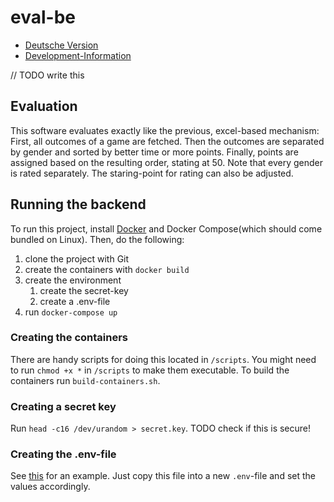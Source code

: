 # eval-be

- [Deutsche Version](./docs/readme-deutsch.md)
- [Development-Information](./docs/development.md)

// TODO write this

## Evaluation

This software evaluates exactly like the previous, excel-based mechanism:
First, all outcomes of a game are fetched. Then the outcomes are separated by gender and sorted by better time or more points. Finally, points are assigned based on the resulting order, stating at 50.
Note that every gender is rated separately. The staring-point for rating can also be adjusted.

## Running the backend

To run this project, install [Docker](https://docker.com) and Docker Compose(which should come bundled on Linux).
Then, do the following:

1. clone the project with Git
2. create the containers with `docker build`
3. create the environment
   1. create the secret-key
   2. create a .env-file
4. run `docker-compose up`

### Creating the containers

There are handy scripts for doing this located in `/scripts`. You might need to run `chmod +x *` in `/scripts` to make them executable.
To build the containers run `build-containers.sh`.

### Creating a secret key

Run `head -c16 /dev/urandom > secret.key`. TODO check if this is secure!

### Creating the .env-file

See [this](./be/.env-example) for an example. Just copy this file into a new `.env`-file and set the values accordingly.
